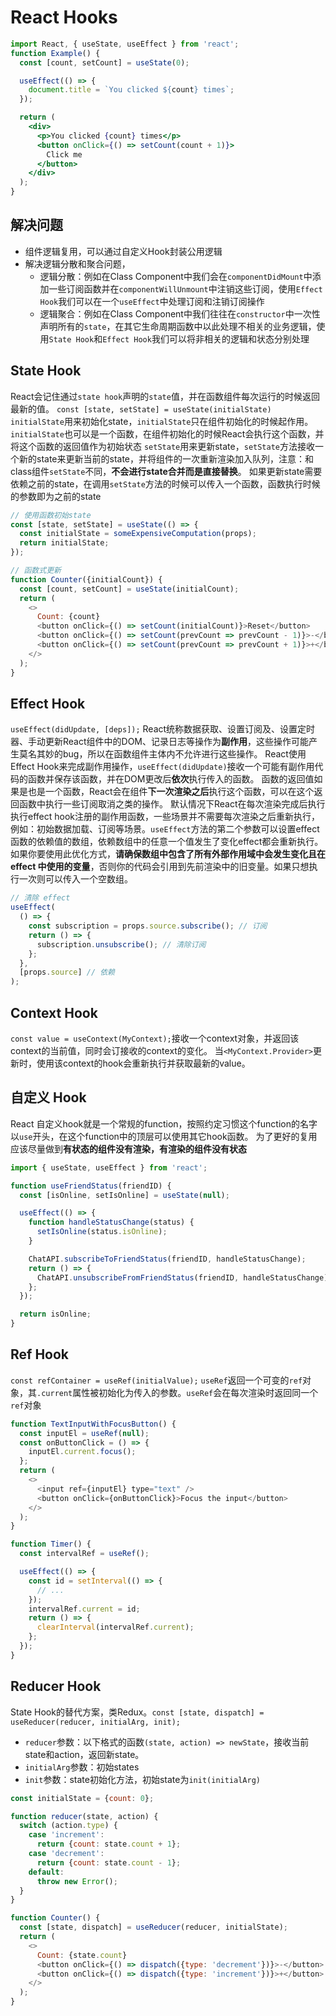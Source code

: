 # React Hooks

``` jsx
import React, { useState, useEffect } from 'react';
function Example() {
  const [count, setCount] = useState(0);

  useEffect(() => {
    document.title = `You clicked ${count} times`;
  });

  return (
    <div>
      <p>You clicked {count} times</p>
      <button onClick={() => setCount(count + 1)}>
        Click me
      </button>
    </div>
  );
}
```

## 解决问题

+ 组件逻辑复用，可以通过自定义Hook封装公用逻辑
+ 解决逻辑分散和聚合问题，
  + 逻辑分散：例如在Class Component中我们会在`componentDidMount`中添加一些订阅函数并在`componentWillUnmount`中注销这些订阅，使用`Effect Hook`我们可以在一个`useEffect`中处理订阅和注销订阅操作
  + 逻辑聚合：例如在Class Component中我们往往在`constructor`中一次性声明所有的`state`，在其它生命周期函数中以此处理不相关的业务逻辑，使用`State Hook`和`Effect Hook`我们可以将非相关的逻辑和状态分别处理

## State Hook

React会记住通过`state hook`声明的`state`值，并在函数组件每次运行的时候返回最新的值。
`const [state, setState] = useState(initialState)`
`initialState`用来初始化state，`initialState`只在组件初始化的时候起作用。`initialState`也可以是一个函数，在组件初始化的时候React会执行这个函数，并将这个函数的返回值作为初始状态
`setState`用来更新state，`setState`方法接收一个新的state来更新当前的state，并将组件的一次重新渲染加入队列，注意：和class组件`setState`不同，**不会进行state合并而是直接替换**。
如果更新state需要依赖之前的state，在调用`setState`方法的时候可以传入一个函数，函数执行时候的参数即为之前的state

``` js
// 使用函数初始state
const [state, setState] = useState(() => {
  const initialState = someExpensiveComputation(props);
  return initialState;
});

// 函数式更新
function Counter({initialCount}) {
  const [count, setCount] = useState(initialCount);
  return (
    <>
      Count: {count}
      <button onClick={() => setCount(initialCount)}>Reset</button>
      <button onClick={() => setCount(prevCount => prevCount - 1)}>-</button>
      <button onClick={() => setCount(prevCount => prevCount + 1)}>+</button>
    </>
  );
}
```

## Effect Hook

`useEffect(didUpdate, [deps]);`
React统称数据获取、设置订阅及、设置定时器、手动更新React组件中的DOM、记录日志等操作为**副作用**，这些操作可能产生莫名其妙的bug，所以在函数组件主体内不允许进行这些操作。
React使用Effect Hook来完成副作用操作，`useEffect(didUpdate)`接收一个可能有副作用代码的函数并保存该函数，并在DOM更改后**依次**执行传入的函数。
函数的返回值如果是也是一个函数，React会在组件**下一次渲染之后**执行这个函数，可以在这个返回函数中执行一些订阅取消之类的操作。
默认情况下React在每次渲染完成后执行执行effect hook注册的副作用函数，一些场景并不需要每次渲染之后重新执行，例如：初始数据加载、订阅等场景。`useEffect`方法的第二个参数可以设置effect函数的依赖值的数组，依赖数组中的任意一个值发生了变化effect都会重新执行。
如果你要使用此优化方式，**请确保数组中包含了所有外部作用域中会发生变化且在 effect 中使用的变量**，否则你的代码会引用到先前渲染中的旧变量。如果只想执行一次则可以传入一个空数组。

``` js
// 清除 effect
useEffect(
  () => {
    const subscription = props.source.subscribe(); // 订阅
    return () => {
      subscription.unsubscribe(); // 清除订阅
    };
  },
  [props.source] // 依赖
);
```

## Context Hook

`const value = useContext(MyContext);`接收一个context对象，并返回该context的当前值，同时会订接收的context的变化。
当`<MyContext.Provider>`更新时，使用该context的hook会重新执行并获取最新的value。

## 自定义 Hook

React 自定义hook就是一个常规的function，按照约定习惯这个function的名字以`use`开头，在这个function中的顶层可以使用其它hook函数。
为了更好的复用应该尽量做到**有状态的组件没有渲染，有渲染的组件没有状态**

``` js
import { useState, useEffect } from 'react';

function useFriendStatus(friendID) {
  const [isOnline, setIsOnline] = useState(null);

  useEffect(() => {
    function handleStatusChange(status) {
      setIsOnline(status.isOnline);
    }

    ChatAPI.subscribeToFriendStatus(friendID, handleStatusChange);
    return () => {
      ChatAPI.unsubscribeFromFriendStatus(friendID, handleStatusChange);
    };
  });

  return isOnline;
}
```

## Ref Hook

`const refContainer = useRef(initialValue);`
`useRef`返回一个可变的`ref`对象，其`.current`属性被初始化为传入的参数。`useRef`会在每次渲染时返回同一个`ref`对象

``` js
function TextInputWithFocusButton() {
  const inputEl = useRef(null);
  const onButtonClick = () => {
    inputEl.current.focus();
  };
  return (
    <>
      <input ref={inputEl} type="text" />
      <button onClick={onButtonClick}>Focus the input</button>
    </>
  );
}

function Timer() {
  const intervalRef = useRef();

  useEffect(() => {
    const id = setInterval(() => {
      // ...
    });
    intervalRef.current = id;
    return () => {
      clearInterval(intervalRef.current);
    };
  });
}
```

## Reducer Hook

State Hook的替代方案，类Redux。`const [state, dispatch] = useReducer(reducer, initialArg, init);`

+ `reducer`参数：以下格式的函数`(state, action) => newState`，接收当前state和action，返回新state。
+ `initialArg`参数：初始states
+ `init`参数：state初始化方法，初始state为`init(initialArg)`

``` js
const initialState = {count: 0};

function reducer(state, action) {
  switch (action.type) {
    case 'increment':
      return {count: state.count + 1};
    case 'decrement':
      return {count: state.count - 1};
    default:
      throw new Error();
  }
}

function Counter() {
  const [state, dispatch] = useReducer(reducer, initialState);
  return (
    <>
      Count: {state.count}
      <button onClick={() => dispatch({type: 'decrement'})}>-</button>
      <button onClick={() => dispatch({type: 'increment'})}>+</button>
    </>
  );
}
```

